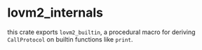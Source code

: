 # lovm2_internals

this crate exports `lovm2_builtin`, a procedural macro for deriving `CallProtocol` on builtin functions like `print`.
